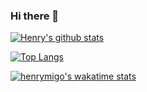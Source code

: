 ### Hi there 👋


[![Henry's github stats](https://github-readme-stats.vercel.app/api?username=henrymigo&show_icons=true&theme=tokyonight)](https://github.com/anuraghazra/github-readme-stats)

[![Top Langs](https://github-readme-stats.vercel.app/api/top-langs/?username=henrymigo&layout=compact&theme=tokyonight)](https://github.com/anuraghazra/github-readme-stats)

[![henrymigo's wakatime stats](https://github-readme-stats.vercel.app/api/wakatime?username=henrymigo&theme=tokyonight)](https://github.com/anuraghazra/github-readme-stats)


<!--
**HenryMigo/HenryMigo** is a ✨ _special_ ✨ repository because its `README.md` (this file) appears on your GitHub profile.

Here are some ideas to get you started:

- 🔭 I’m currently working on ...
- 🌱 I’m currently learning ...
- 👯 I’m looking to collaborate on ...
- 🤔 I’m looking for help with ...
- 💬 Ask me about ...
- 📫 How to reach me: ...
- 😄 Pronouns: ...
- ⚡ Fun fact: ...
-->
